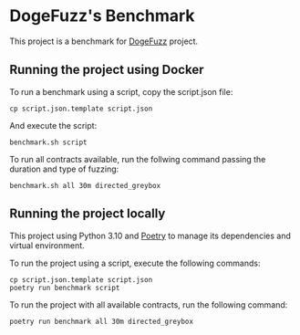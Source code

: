 # DogeFuzz's Benchmark

This project is a benchmark for [DogeFuzz](https://github.com/dogefuzz/dogefuzz) project.

## Running the project using Docker

To run a benchmark using a script, copy the script.json file:

```
cp script.json.template script.json
```

And execute the script:

```
benchmark.sh script
```

To run all contracts available, run the follwing command passing the duration and type of fuzzing:

```
benchmark.sh all 30m directed_greybox
```

## Running the project locally
This project using Python 3.10 and [Poetry](https://python-poetry.org/) to manage its dependencies and virtual environment.

To run the project using a script, execute the following commands:
```
cp script.json.template script.json
poetry run benchmark script
```

To run the project with all available contracts, run the following command:

```
poetry run benchmark all 30m directed_greybox
```
